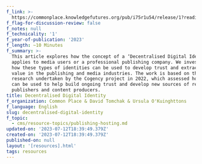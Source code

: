 ```yaml
---
f_link: >-
  https://commonplace.knowledgefutures.org/pub/i75r1u54/release/1?readingCollection=54d28214
f_flag-for-discussion-review: false
f_notes: null
f_technicality: '1'
f_year-of-publication: '2023'
f_length: ~10 Minutes
f_summary: >-
  This article explores how the concept of a ‘Decentralised Digital Identity’
  applies to media users or a professional publishing company. We investigate
  how these types of identities can be used to develop trust and extract new
  value in the publishing and media industries. The work is based on the
  research undertaken by the Cogency project in 2022, which assessed how Web3
  can be used to help build ongoing trust and develop new sources of revenue for
  publishers and content producers.
title: Decentralised Digital Identity
f_organization: Common Place & David Tomchak & Ursula O'Kuinghttons
f_language: English
slug: decentralised-digital-identity
f_topic:
  - cms/resource-topics/publishing-hosting.md
updated-on: '2023-07-12T18:39:49.379Z'
created-on: '2023-07-12T18:39:49.379Z'
published-on: null
layout: '[resources].html'
tags: resources
---
```



